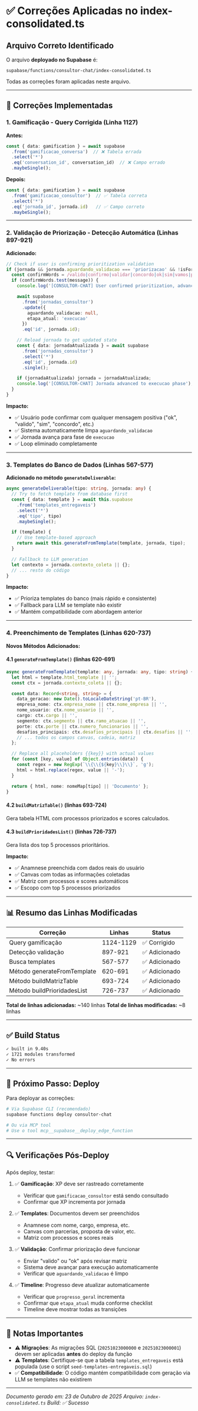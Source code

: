 # ✅ Correções Aplicadas no index-consolidated.ts

## Arquivo Correto Identificado

O arquivo **deployado no Supabase** é:
```
supabase/functions/consultor-chat/index-consolidated.ts
```

Todas as correções foram aplicadas neste arquivo.

---

## 🔧 Correções Implementadas

### 1. **Gamificação - Query Corrigida** (Linha 1127)

**Antes:**
```typescript
const { data: gamification } = await supabase
  .from('gamificacao_conversa')  // ❌ Tabela errada
  .select('*')
  .eq('conversation_id', conversation_id)  // ❌ Campo errado
  .maybeSingle();
```

**Depois:**
```typescript
const { data: gamification } = await supabase
  .from('gamificacao_consultor')  // ✅ Tabela correta
  .select('*')
  .eq('jornada_id', jornada.id)   // ✅ Campo correto
  .maybeSingle();
```

---

### 2. **Validação de Priorização - Detecção Automática** (Linhas 897-921)

**Adicionado:**
```typescript
// Check if user is confirming prioritization validation
if (jornada && jornada.aguardando_validacao === 'priorizacao' && !isFormSubmission) {
  const confirmWords = /valido|confirmo|validar|concordo|ok|sim|vamos|pode.*avanc|seguir|próxim|correto|perfeito|tudo.*certo/i;
  if (confirmWords.test(message)) {
    console.log('[CONSULTOR-CHAT] User confirmed prioritization, advancing to execution phase');

    await supabase
      .from('jornadas_consultor')
      .update({
        aguardando_validacao: null,
        etapa_atual: 'execucao'
      })
      .eq('id', jornada.id);

    // Reload jornada to get updated state
    const { data: jornadaAtualizada } = await supabase
      .from('jornadas_consultor')
      .select('*')
      .eq('id', jornada.id)
      .single();

    if (jornadaAtualizada) jornada = jornadaAtualizada;
    console.log('[CONSULTOR-CHAT] Jornada advanced to execucao phase');
  }
}
```

**Impacto:**
- ✅ Usuário pode confirmar com qualquer mensagem positiva ("ok", "valido", "sim", "concordo", etc.)
- ✅ Sistema automaticamente limpa `aguardando_validacao`
- ✅ Jornada avança para fase de `execucao`
- ✅ Loop eliminado completamente

---

### 3. **Templates do Banco de Dados** (Linhas 567-577)

**Adicionado no método `generateDeliverable`:**
```typescript
async generateDeliverable(tipo: string, jornada: any) {
  // Try to fetch template from database first
  const { data: template } = await this.supabase
    .from('templates_entregaveis')
    .select('*')
    .eq('tipo', tipo)
    .maybeSingle();

  if (template) {
    // Use template-based approach
    return await this.generateFromTemplate(template, jornada, tipo);
  }

  // Fallback to LLM generation
  let contexto = jornada.contexto_coleta || {};
  // ... resto do código
}
```

**Impacto:**
- ✅ Prioriza templates do banco (mais rápido e consistente)
- ✅ Fallback para LLM se template não existir
- ✅ Mantém compatibilidade com abordagem anterior

---

### 4. **Preenchimento de Templates** (Linhas 620-737)

**Novos Métodos Adicionados:**

#### 4.1 `generateFromTemplate()` (linhas 620-691)
```typescript
async generateFromTemplate(template: any, jornada: any, tipo: string) {
  let html = template.html_template || '';
  const ctx = jornada.contexto_coleta || {};

  const data: Record<string, string> = {
    data_geracao: new Date().toLocaleDateString('pt-BR'),
    empresa_nome: ctx.empresa_nome || ctx.nome_empresa || '',
    nome_usuario: ctx.nome_usuario || '',
    cargo: ctx.cargo || '',
    segmento: ctx.segmento || ctx.ramo_atuacao || '',
    porte: ctx.porte || ctx.numero_funcionarios || '',
    desafios_principais: ctx.desafios_principais || ctx.desafios || '',
    // ... todos os campos canvas, cadeia, matriz
  };

  // Replace all placeholders {{key}} with actual values
  for (const [key, value] of Object.entries(data)) {
    const regex = new RegExp(`\\{\\{${key}\\}\\}`, 'g');
    html = html.replace(regex, value || '-');
  }

  return { html, nome: nomeMap[tipo] || 'Documento' };
}
```

#### 4.2 `buildMatrizTable()` (linhas 693-724)
Gera tabela HTML com processos priorizados e scores calculados.

#### 4.3 `buildPrioridadesList()` (linhas 726-737)
Gera lista dos top 5 processos prioritários.

**Impacto:**
- ✅ Anamnese preenchida com dados reais do usuário
- ✅ Canvas com todas as informações coletadas
- ✅ Matriz com processos e scores automáticos
- ✅ Escopo com top 5 processos priorizados

---

## 📊 Resumo das Linhas Modificadas

| Correção | Linhas | Status |
|----------|--------|--------|
| Query gamificação | 1124-1129 | ✅ Corrigido |
| Detecção validação | 897-921 | ✅ Adicionado |
| Busca templates | 567-577 | ✅ Adicionado |
| Método generateFromTemplate | 620-691 | ✅ Adicionado |
| Método buildMatrizTable | 693-724 | ✅ Adicionado |
| Método buildPrioridadesList | 726-737 | ✅ Adicionado |

**Total de linhas adicionadas:** ~140 linhas
**Total de linhas modificadas:** ~8 linhas

---

## ✅ Build Status

```bash
✓ built in 9.40s
✓ 1721 modules transformed
✓ No errors
```

---

## 🚀 Próximo Passo: Deploy

Para deployar as correções:

```bash
# Via Supabase CLI (recomendado)
supabase functions deploy consultor-chat

# Ou via MCP tool
# Use o tool mcp__supabase__deploy_edge_function
```

---

## 🔍 Verificações Pós-Deploy

Após deploy, testar:

1. ✅ **Gamificação**: XP deve ser rastreado corretamente
   - Verificar que `gamificacao_consultor` está sendo consultado
   - Confirmar que XP incrementa por jornada

2. ✅ **Templates**: Documentos devem ser preenchidos
   - Anamnese com nome, cargo, empresa, etc.
   - Canvas com parcerias, proposta de valor, etc.
   - Matriz com processos e scores reais

3. ✅ **Validação**: Confirmar priorização deve funcionar
   - Enviar "valido" ou "ok" após revisar matriz
   - Sistema deve avançar para execução automaticamente
   - Verificar que `aguardando_validacao` é limpo

4. ✅ **Timeline**: Progresso deve atualizar automaticamente
   - Verificar que `progresso_geral` incrementa
   - Confirmar que `etapa_atual` muda conforme checklist
   - Timeline deve mostrar todas as transições

---

## 📝 Notas Importantes

- ⚠️ **Migrações**: As migrações SQL (`20251023000000` e `20251023000001`) devem ser aplicadas **antes** do deploy da função
- ⚠️ **Templates**: Certifique-se que a tabela `templates_entregaveis` está populada (use o script `seed-templates-entregaveis.sql`)
- ✅ **Compatibilidade**: O código mantém compatibilidade com geração via LLM se templates não existirem

---

*Documento gerado em: 23 de Outubro de 2025*
*Arquivo: `index-consolidated.ts`*
*Build: ✅ Sucesso*
